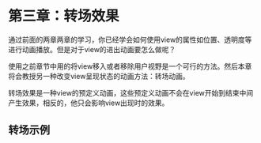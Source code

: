 # 第三章：转场效果
通过前面的两章两章的学习，你已经学会如何使用view的属性如位置、透明度等进行动画播放。但是对于view的进出动画要怎么做呢？

使用之前章节中用的将view移入或者移除用户视野是一个可行的方法。然后本章将会教授另一种改变view呈现状态的动画方法：转场动画。

转场效果是一种view的预定义动画，这些预定义动画不会在view开始到结束中间产生效果，相反的，他只会影响view出现时的效果。

## 转场示例